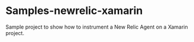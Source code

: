 # Samples-newrelic-xamarin
Sample project to show how to instrument a New Relic Agent on a Xamarin project.
